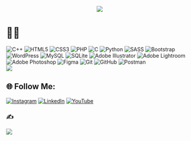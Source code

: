 <p align="center">
<img src="https://readme-typing-svg.demolab.com/?lines=Hello World!;!سلام دنیا;Hola Mundo!;Bonjour le monde!;Hallo Welt!;Ciao Mondo!;Olá Mundo!;Привет, мир!;你好，世界！;こんにちは世界！;안녕하세요, 세계!;Hej världen!;Hallo wêreld!;Merhaba Dünya!;Hej Verden!;Γειά σου Κόσμε!;வணக்கம் உலகம்!;नमस्ते दुनिया!;สวัสดีชาวโลก!;ಹಲೋ ವರ್ಲ್ಡ್!;ഹലോ വേൾഡ്!;Saluton mondo!;Helló Világ!;Hej Świecie!;Здравей свят!;Code%20is%20like%20humor.%20When%20you%20have%20to%20explain%20it,%20it%E2%80%99s%20bad.&font=Fira%20Code&center=true&width=700&height=60&color=9775fa&vCenter=true&pause=1000&size=25" /></a>
</p>

# 👨‍💻
![C++](https://img.shields.io/badge/c++-%2300599C.svg?style=flat&logo=c%2B%2B&logoColor=white) ![HTML5](https://img.shields.io/badge/html5-%23E34F26.svg?style=flat&logo=html5&logoColor=white) ![CSS3](https://img.shields.io/badge/css3-%231572B6.svg?style=flat&logo=css3&logoColor=white) ![PHP](https://img.shields.io/badge/php-%23777BB4.svg?style=flat&logo=php&logoColor=white) ![C](https://img.shields.io/badge/c-%2300599C.svg?style=flat&logo=c&logoColor=white) ![Python](https://img.shields.io/badge/python-3670A0?style=flat&logo=python&logoColor=ffdd54) ![SASS](https://img.shields.io/badge/SASS-hotpink.svg?style=flat&logo=SASS&logoColor=white) ![Bootstrap](https://img.shields.io/badge/bootstrap-%238511FA.svg?style=flat&logo=bootstrap&logoColor=white) ![WordPress](https://img.shields.io/badge/WordPress-%23117AC9.svg?style=flat&logo=WordPress&logoColor=white) ![MySQL](https://img.shields.io/badge/mysql-4479A1.svg?style=flat&logo=mysql&logoColor=white) ![SQLite](https://img.shields.io/badge/sqlite-%2307405e.svg?style=flat&logo=sqlite&logoColor=white) ![Adobe Illustrator](https://img.shields.io/badge/adobe%20illustrator-%23FF9A00.svg?style=flat&logo=adobe%20illustrator&logoColor=white) ![Adobe Lightroom](https://img.shields.io/badge/Adobe%20Lightroom-31A8FF.svg?style=flat&logo=Adobe%20Lightroom&logoColor=white) ![Adobe Photoshop](https://img.shields.io/badge/adobe%20photoshop-%2331A8FF.svg?style=flat&logo=adobe%20photoshop&logoColor=white) ![Figma](https://img.shields.io/badge/figma-%23F24E1E.svg?style=flat&logo=figma&logoColor=white) ![Git](https://img.shields.io/badge/git-%23F05033.svg?style=flat&logo=git&logoColor=white) ![GitHub](https://img.shields.io/badge/github-%23121011.svg?style=flat&logo=github&logoColor=white) ![Postman](https://img.shields.io/badge/Postman-FF6C37?style=flat&logo=postman&logoColor=white) <br>
[![](https://visitcount.itsvg.in/api?id=RezaKarimpour&icon=0&color=6)](https://visitcount.itsvg.in)

## 🌐 Follow Me:
[![Instagram](https://img.shields.io/badge/Instagram-%23E4405F.svg?logo=Instagram&logoColor=white)](https://instagram.com/rezakarimpour.pro) [![LinkedIn](https://img.shields.io/badge/LinkedIn-%230077B5.svg?logo=linkedin&logoColor=white)](https://linkedin.com/in/rkarimpour) [![YouTube](https://img.shields.io/badge/YouTube-%23FF0000.svg?logo=YouTube&logoColor=white)](https://youtube.com/@root_one) 

<!--
## 
<p align="center">
<img src="https://readme-typing-svg.demolab.com/?lines=Talk%20is%20cheap.%20Show%20me%20the%20code.;Testing%20leads%20to%20failure,%20and%20failure%20leads%20to%20understanding.;Code%20is%20like%20humor.%20When%20you%20have%20to%20explain%20it,%20it%E2%80%99s%20bad.&font=Fira%20Code&center=true&width=1920&height=60&color=fff53a&vCenter=true&pause=1000&size=25" /></a>
</p>
-->



### ✍️ 
![](https://quotes-github-readme.vercel.app/api?type=horizontal&theme=tokyonight)

